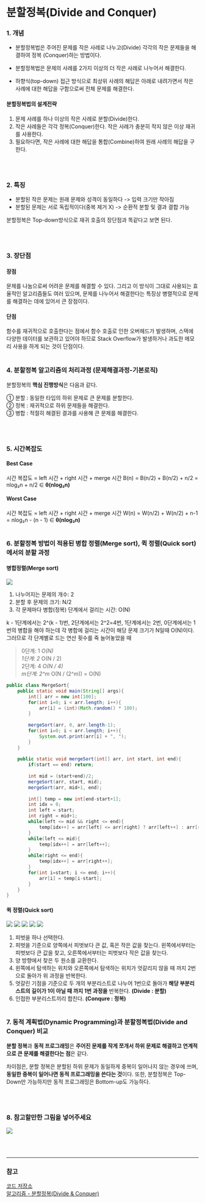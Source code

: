 

# 분할정복(Divide and Conquer)    

### 1. 개념     
- 분할정복법은 주어진 문제를 작은 사례로 나누고(Divide) 각각의 작은 문제들을 해결하여 정복 (Conquer)하는 방법이다.

- 분할정복법은 문제의 사례를 2가지 이상의 더 작은 사례로 나누어서 해결한다.

- 하향식(top-down) 접근 방식으로 최상위 사례의 해답은 아래로 내려가면서 작은 사례에 대한 해답을 구함으로써 전체 문제를 해결한다.

#### 분할정복법의 설계전략
1. 문제 사례를 하나 이상의 작은 사례로 분할(Divide)한다.
2. 작은 사례들은 각각 정복(Conquer)한다. 작은 사례가 충분히 작지 않은 이상 재귀를 사용한다.
3. 필요하다면, 작은 사례에 대한 해답을 통합(Combine)하여 원래 사례의 해답을 구한다.

 <br></br>
 
### 2. 특징    
-   분할된 작은 문제는 원래 문제와 성격이 동일하다 -> 입력 크기만 작아짐
-   분할된 문제는 서로 독립적이다(중복 제거 X) -> 순환적 분할 및 결과 결합 가능

분할정복은 Top-down방식으로 재귀 호출의 장단점과 똑같다고 보면 된다.

 <br></br>

### 3. 장단점     
#### 장점
문제를 나눔으로써 어려운 문제를 해결할 수 있다.
그리고 이 방식이 그대로 사용되는 효율적인 알고리즘들도 여러 있으며, 문제를 나누어서 해결한다는 특징상 병렬적으로 문제를 해결하는 데에 있어서 큰 장점이다.

#### 단점
함수를 재귀적으로 호출한다는 점에서 함수 호출로 인한 오버헤드가 발생하며, 스택에 다양한 데이터를 보관하고 있어야 하므로 Stack Overflow가 발생하거나 과도한 메모리 사용을 하게 되는 것이 단점이다.
 <br></br>     

### 4. 분할정복 알고리즘의 처리과정 (문제해결과정-기본로직)     
분할정복의  **핵심 진행방식**은 다음과 같다.

① 분할 : 동일한 타입의 하위 문제로 큰 문제를 분할한다.  
② 정복 : 재귀적으로 하위 문제들을 해결한다.  
③ 병합 : 적절히 해결된 결과를 사용해 큰 문제를 해결한다.


 <br></br>     

### 5. 시간복잡도     
#### Best Case
시간 복잡도 = left 시간 + right 시간 + merge 시간
B(n) = B(n/2) + B(n/2) + n/2 = nlog₂n + n/2  ∈  **θ(nlog₂n)**

#### Worst Case 
시간 복잡도 = left 시간 + right 시간 + merge 시간
W(n) = W(n/2) + W(n/2) + n-1 = nlog₂n - (n - 1)  ∈  **θ(nlog₂n)**
 <br></br>
      
### 6. 분할정복 방법이 적용된 병합 정렬(Merge sort), 퀵 정렬(Quick sort)에서의 분할 과정      
#### 병합정렬(Merge sort)
![](https://blog.kakaocdn.net/dn/bzykxw/btq5YpGGRoa/jcf1LIViMnKoh9xmbOogBK/img.gif)
1.  나누어지는 문제의 개수: 2
2.  분할 후 문제의 크기: N/2
3.  각 문제마다 병합(정복) 단계에서 걸리는 시간: O(N)

k - 1단계에서는 2^(k - 1)번, 2단계에서는 2^2=4번, 1단계에서는 2번, 0단계에서는 1번의 병합을 해야 하는데 각 병합에 걸리는 시간이 해당 문제 크기가 N일때 O(N)이다.  
그러므로 각 단계별로 드는 연산 횟수를 죽 늘어놓았을 때
>0단계: 1 _O(N)  
1단계: 2_ O(N / 2)  
2단계: 4 _O(N / 4)  
m단계: 2^m_ O(N / (2^m)) = O(N)
```java
public class MergeSort{
    public static void main(String[] args){
        int[] arr = new int[100];
        for(int i=0; i < arr.length; i++){
            arr[i] = (int)(Math.random() * 100);
        }
        
        mergeSort(arr, 0, arr.length-1);
        for(int i=0; i < arr.length; i++){
            System.out.print(arr[i] + ", ");
        }
    }
    
    public static void mergeSort(int[] arr, int start, int end){
        if(start == end) return;
        
        int mid = (start+end)/2;
        mergeSort(arr, start, mid);
        mergeSort(arr, mid+1, end);
        
        int[] temp = new int[end-start+1];
        int idx = 0;
        int left = start;
        int right = mid+1;
        while(left <= mid && right <= end){
            temp[idx++] = arr[left] <= arr[right] ? arr[left++] : arr[right++];
        }
        while(left <= mid){
            temp[idx++] = arr[left++];
        }
        while(right <= end){
            temp[idx++] = arr[right++];
        }
        for(int i=start; i <= end; i++){
            arr[i] = temp[i-start];
        }
    }
}
```

#### 퀵 정렬(Quick sort)
![](https://blog.kakaocdn.net/dn/c66pRH/btrfjcSskoZ/kgpEFQtubPXsQXYgXSM2Kk/img.png)
![](https://blog.kakaocdn.net/dn/cyNkUR/btrfjcEVDLb/u9Ts8FKkGXiilZ5HqiwXM0/img.png)
![](https://blog.kakaocdn.net/dn/bqPG5M/btrffOltMU6/T988nYpgCOrqCrEmCkzq01/img.png)
![](https://blog.kakaocdn.net/dn/SgKnB/btrfiGlXzKN/p8Fapf4zkfuWThBMCv5xHK/img.png)
![](https://blog.kakaocdn.net/dn/duH8Pe/btrfheKJ94H/gEfKlZazhpmY1ZnLVSNUB1/img.png)

1. 피벗을 하나 선택한다.
2. 피벗을 기준으로 양쪽에서 피벗보다 큰 값, 혹은 작은 값을 찾는다. 왼쪽에서부터는 피벗보다 큰 값을 찾고, 오른쪽에서부터는 피벗보다 작은 값을 찾는다.
3. 양 방향에서 찾은 두 원소를 교환한다.
4. 왼쪽에서 탐색하는 위치와 오른쪽에서 탐색하는 위치가 엇갈리지 않을 때 까지 2번으로 돌아가 위 과정을 반복한다.
5. 엇갈린 기점을 기준으로 두 개의 부분리스트로 나누어 1번으로 돌아가  **해당 부분리스트의 길이가 1이 아닐 때 까지 1번 과정을** 반복한다. **(Divide : 분할)**
6. 인접한 부분리스트끼리 합친다. **(Conqure : 정복)**
 <br></br>
       
### 7. 동적 계획법(Dynamic Programming)과 분할정복법(Divide and Conquer) 비교
**분할 정복**과  **동적 프로그래밍**은  **주어진 문제를 작게 쪼개서 하위 문제로 해결하고 연계적으로 큰 문제를 해결한다는 점**은 같다.

차이점은, 분할 정복은 분할된 하위 문제가 동일하게 중복이 일어나지 않는 경우에 쓰며, **동일한 중복이 일어나면 동적 프로그래밍을 쓴다는 것**이다.
또한, 분할정복은 Top-Down만 가능하지만 동적 프로그래밍은 Bottom-up도 가능하다.

 <br></br>

### 8. 참고할만한 그림을 넣어주세요     
![](https://blog.kakaocdn.net/dn/1jaZt/btrd1xZC9sT/BZy2RklFUqqUhS1AuCJxW1/img.png)

 <br></br>



---  
### 참고     
[코드 저장소](https://kimch3617.tistory.com/entry/%EC%95%8C%EA%B3%A0%EB%A6%AC%EC%A6%98-%EB%B6%84%ED%95%A0%EC%A0%95%EB%B3%B5%EB%B2%95-Divide-and-Conquer)</br>
[알고리즘 - 분할정복(Divide & Conquer)](https://hongjw1938.tistory.com/193)</br>

